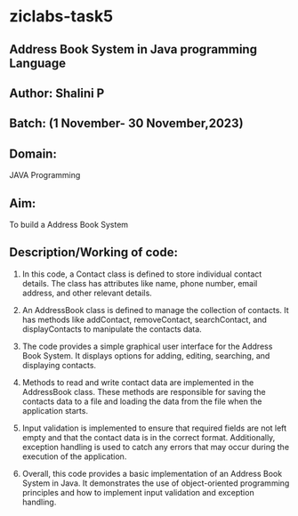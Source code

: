 # ziclabs-task5
## Address Book System in Java programming Language
## Author: Shalini P
## Batch: (1 November- 30 November,2023)
## Domain: 
JAVA Programming
## Aim: 
To build a Address Book System
## Description/Working of code:
1. In this code, a Contact class is defined to store individual contact details. The class has attributes like name, phone number, email address, and other relevant details.

2. An AddressBook class is defined to manage the collection of contacts. It has methods like addContact, removeContact, searchContact, and displayContacts to manipulate the contacts data.

3. The code provides a simple graphical user interface for the Address Book System. It displays options for adding, editing, searching, and displaying contacts.

4. Methods to read and write contact data are implemented in the AddressBook class. These methods are responsible for saving the contacts data to a file and loading the data from the file when the application starts.

5. Input validation is implemented to ensure that required fields are not left empty and that the contact data is in the correct format. Additionally, exception handling is used to catch any errors that may occur during the execution of the application.

6. Overall, this code provides a basic implementation of an Address Book System in Java. It demonstrates the use of object-oriented programming principles and how to implement input validation and exception handling.

